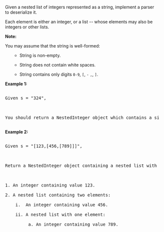 
Given a nested list of integers represented as a string, implement a parser to deserialize it.

Each element is either an integer, or a list -- whose elements may also be integers or other lists.

**Note:**
You may assume that the string is well-formed:
<ul>
- String is non-empty.
- String does not contain white spaces.
- String contains only digits `0-9`, `[`, `-` `,`, `]`.
</ul>


**Example 1:**
<pre>
Given s = "324",

You should return a NestedInteger object which contains a single integer 324.
</pre>


**Example 2:**
<pre>
Given s = "[123,[456,[789]]]",

Return a NestedInteger object containing a nested list with 2 elements:

1. An integer containing value 123.
2. A nested list containing two elements:
    i.  An integer containing value 456.
    ii. A nested list with one element:
         a. An integer containing value 789.
</pre>

